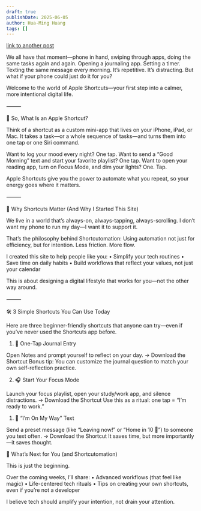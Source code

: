 ```yaml
---
draft: true
publishDate: 2025-06-05
author: Hua-Ming Huang
tags: []
---
```


<!-- TODO -->
[link to another post](./getting-started.md)

We all have that moment—phone in hand, swiping through apps, doing the same tasks again and again. Opening a journaling app. Setting a timer. Texting the same message every morning. It’s repetitive. It’s distracting.
But what if your phone could just do it for you?

Welcome to the world of Apple Shortcuts—your first step into a calmer, more intentional digital life.

⸻

🍎 So, What Is an Apple Shortcut?

Think of a shortcut as a custom mini-app that lives on your iPhone, iPad, or Mac.
It takes a task—or a whole sequence of tasks—and turns them into one tap or one Siri command.

Want to log your mood every night? One tap.
Want to send a “Good Morning” text and start your favorite playlist? One tap.
Want to open your reading app, turn on Focus Mode, and dim your lights? One. Tap.

Apple Shortcuts give you the power to automate what you repeat, so your energy goes where it matters.

⸻

🧠 Why Shortcuts Matter (And Why I Started This Site)

We live in a world that’s always-on, always-tapping, always-scrolling. I don’t want my phone to run my day—I want it to support it.

That’s the philosophy behind Shortcutomation:
Using automation not just for efficiency, but for intention.
Less friction. More flow.

I created this site to help people like you:
    •	Simplify your tech routines
    •	Save time on daily habits
    •	Build workflows that reflect your values, not just your calendar

This is about designing a digital lifestyle that works for you—not the other way around.

⸻

🛠️ 3 Simple Shortcuts You Can Use Today

Here are three beginner-friendly shortcuts that anyone can try—even if you’ve never used the Shortcuts app before.

1. 📓 One-Tap Journal Entry

Open Notes and prompt yourself to reflect on your day.
→ Download the Shortcut
Bonus tip: You can customize the journal question to match your own self-reflection practice.

2. 🎧 Start Your Focus Mode

Launch your focus playlist, open your study/work app, and silence distractions.
→ Download the Shortcut
Use this as a ritual: one tap = “I’m ready to work.”


1. 💬 “I’m On My Way” Text

Send a preset message (like “Leaving now!” or “Home in 10 🚗”) to someone you text often.
→ Download the Shortcut
It saves time, but more importantly—it saves thought.


👣 What’s Next for You (and Shortcutomation)

This is just the beginning.

Over the coming weeks, I’ll share:
    •	Advanced workflows (that feel like magic)
    •	Life-centered tech rituals
    •	Tips on creating your own shortcuts, even if you’re not a developer

I believe tech should amplify your intention, not drain your attention.